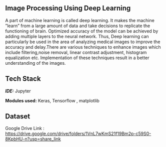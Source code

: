 ## Image Processing Using Deep Learning 
A part of machine learning is called deep learning. It makes
the machine ”learn” from a large amount of data and take
decisions to replicate the functioning of brain. Optimized accuracy
of the model can be achieved by adding multiple layers
to the neural network. Thus, Deep learning can particularly be
used in the area of analyzing medical images to improve
the accuracy and delay.There are various techniques to enhance images which include
filtering,noise removal, linear contrast adjustment, histogram
equalization etc. Implementation of these techniques result
in a better understanding of the images.
## Tech Stack
***IDE:*** Jupyter

**Modules used:** Keras, Tensorflow , matplotlib
## Dataset

Google Drive Link : https://drive.google.com/drive/folders/1VnL7wKmS21f19Bm2p-c59S0-8KpbHU-n?usp=share_link


